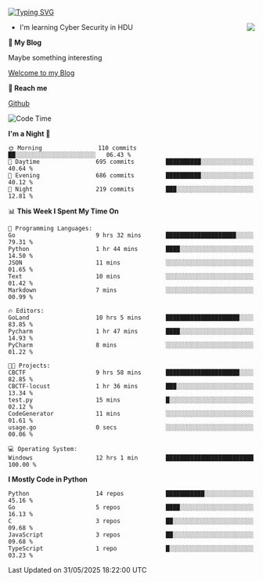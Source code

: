 [![Typing SVG](https://readme-typing-svg.herokuapp.com?font=Fira+Code&pause=1000&random=false&width=450&height=60&lines=Hello+%F0%9F%91%8B%F0%9F%8F%BB;I'm+JBNRZ)](https://git.io/typing-svg)

<a href="#">
  <img align="right" src="https://github-readme-stats.vercel.app/api?username=JBNRZ&show_icons=true&bg_color=15,f2f7fd,E0EAFC" />
</a>

- I'm learning Cyber Security in HDU

 **🌱 My Blog**

Maybe something interesting

[Welcome to my Blog](https://jbnrz.com.cn/)

 **💬 Reach me** 

[Github](https://github.com/JBNRZ)


<!--START_SECTION:waka-->
![Code Time](http://img.shields.io/badge/Code%20Time-1%2C201%20hrs%2013%20mins-blue)

**I'm a Night 🦉** 

```text
🌞 Morning                110 commits         ██░░░░░░░░░░░░░░░░░░░░░░░   06.43 % 
🌆 Daytime                695 commits         ██████████░░░░░░░░░░░░░░░   40.64 % 
🌃 Evening                686 commits         ██████████░░░░░░░░░░░░░░░   40.12 % 
🌙 Night                  219 commits         ███░░░░░░░░░░░░░░░░░░░░░░   12.81 % 
```


📊 **This Week I Spent My Time On** 

```text
💬 Programming Languages: 
Go                       9 hrs 32 mins       ████████████████████░░░░░   79.31 % 
Python                   1 hr 44 mins        ████░░░░░░░░░░░░░░░░░░░░░   14.50 % 
JSON                     11 mins             ░░░░░░░░░░░░░░░░░░░░░░░░░   01.65 % 
Text                     10 mins             ░░░░░░░░░░░░░░░░░░░░░░░░░   01.42 % 
Markdown                 7 mins              ░░░░░░░░░░░░░░░░░░░░░░░░░   00.99 % 

🔥 Editors: 
GoLand                   10 hrs 5 mins       █████████████████████░░░░   83.85 % 
Pycharm                  1 hr 47 mins        ████░░░░░░░░░░░░░░░░░░░░░   14.93 % 
PyCharm                  8 mins              ░░░░░░░░░░░░░░░░░░░░░░░░░   01.22 % 

🐱‍💻 Projects: 
CBCTF                    9 hrs 58 mins       █████████████████████░░░░   82.85 % 
CBCTF-locust             1 hr 36 mins        ███░░░░░░░░░░░░░░░░░░░░░░   13.34 % 
test.py                  15 mins             █░░░░░░░░░░░░░░░░░░░░░░░░   02.12 % 
CodeGenerator            11 mins             ░░░░░░░░░░░░░░░░░░░░░░░░░   01.61 % 
usage.go                 0 secs              ░░░░░░░░░░░░░░░░░░░░░░░░░   00.06 % 

💻 Operating System: 
Windows                  12 hrs 1 min        █████████████████████████   100.00 % 
```

**I Mostly Code in Python** 

```text
Python                   14 repos            ███████████░░░░░░░░░░░░░░   45.16 % 
Go                       5 repos             ████░░░░░░░░░░░░░░░░░░░░░   16.13 % 
C                        3 repos             ██░░░░░░░░░░░░░░░░░░░░░░░   09.68 % 
JavaScript               3 repos             ██░░░░░░░░░░░░░░░░░░░░░░░   09.68 % 
TypeScript               1 repo              █░░░░░░░░░░░░░░░░░░░░░░░░   03.23 % 
```




 Last Updated on 31/05/2025 18:22:00 UTC
<!--END_SECTION:waka-->
